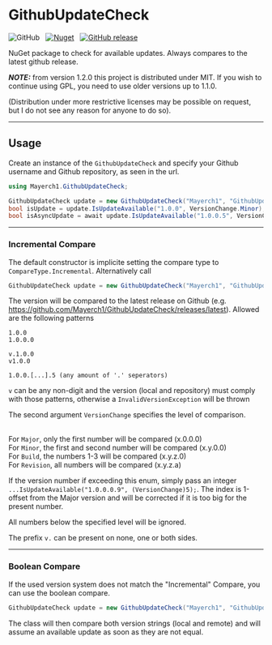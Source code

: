 # GithubUpdateCheck

![GitHub](https://img.shields.io/github/license/mayerch1/GithubUpdateCheck)
&nbsp;
[![Nuget](https://img.shields.io/nuget/v/Mayerch1.GithubUpdateCheck)](https://www.nuget.org/packages/Mayerch1.GithubUpdateCheck/)
&nbsp;
[![GitHub release](https://img.shields.io/github/release/mayerch1/GithubUpdateCheck.svg)](https://github.com/mayerch1/GithubUpdateCheck/releases/latest)

NuGet package to check for available updates. Always compares to the latest github release.

***NOTE:*** from version 1.2.0 this project is distributed under MIT. If you wish to continue using GPL, you need to use older versions up to 1.1.0. 

(Distribution under more restrictive licenses may be possible on request, but I do not see any reason for anyone to do so).

---

## Usage
Create an instance of the `GithubUpdateCheck` and specify your Github username and Github repository, as seen in the url.


```cs
using Mayerch1.GithubUpdateCheck;

GithubUpdateCheck update = new GithubUpdateCheck("Mayerch1", "GithubUpdateCheck");
bool isUpdate = update.IsUpdateAvailable("1.0.0", VersionChange.Minor);
bool isAsyncUpdate = await update.IsUpdateAvailable("1.0.0.5", VersionChange.Revision);
```

---

### Incremental Compare
The default constructor is implicite setting the compare type to `CompareType.Incremental`.
Alternatively call
```cs
GithubUpdateCheck update = new GithubUpdateCheck("Mayerch1", "GithubUpdateCheck", CompareType.Incremental);
```

The version will be compared to the latest release on Github (e.g. https://github.com/Mayerch1/GithubUpdateCheck/releases/latest). 
Allowed are the following patterns
```
1.0.0
1.0.0.0

v.1.0.0
v1.0.0

1.0.0.[...].5 (any amount of '.' seperators)
```
`v` can be any non-digit and the version (local and repository) must comply with those patterns, otherwise a `InvalidVersionException` will be thrown 

The second argument `VersionChange` specifies the level of comparison.

</br>For `Major`, only the first number will be compared (x.0.0.0)
</br>For `Minor`, the first and second number will be compared (x.y.0.0)
</br>For `Build`, the numbers 1-3 will be compared (x.y.z.0)
</br>For `Revision`, all numbers will be compared (x.y.z.a)

If the version number if exceeding this enum, simply pass an integer `...IsUpdateAvailable("1.0.0.0.9", (VersionChange)5);`. The index is 1-offset from the Major version and will be corrected if it is too big for the present number.

All numbers below the specified level will be ignored.

The prefix `v.` can be present on none, one or both sides.

---

### Boolean Compare
If the used version system does not match the "Incremental" Compare, you can use the boolean compare.
```cs
GithubUpdateCheck update = new GithubUpdateCheck("Mayerch1", "GithubUpdateCheck", CompareType.Boolean);
```
The class will then compare both version strings (local and remote) and will assume an available update as 
soon as they are not equal.
